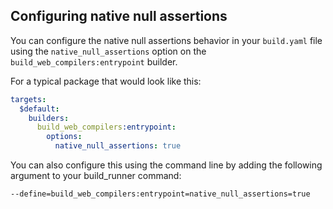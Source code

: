 ## Configuring native null assertions

You can configure the native null assertions behavior in your `build.yaml` file
using the `native_null_assertions` option on the
`build_web_compilers:entrypoint` builder.

For a typical package that would look like this:

```yaml
targets:
  $default:
    builders:
      build_web_compilers:entrypoint:
        options:
          native_null_assertions: true
```

You can also configure this using the command line by adding the following
argument to your build_runner command:

`--define=build_web_compilers:entrypoint=native_null_assertions=true`

